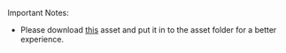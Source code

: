 Important Notes: 
- Please download [this](https://drive.google.com/file/d/16n_RbUE_McowwYVbB1wljVCC7SK5x3Cl/view?usp=sharing) asset and put it in to the asset folder for a better experience.
